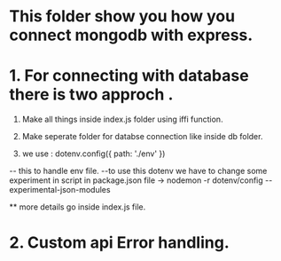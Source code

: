 # This folder show you how you connect mongodb with express.

# 1. For connecting with database there is two approch .
1. Make all things inside index.js folder using iffi function.

2. Make seperate folder for databse connection like inside db folder.

3. we use :
dotenv.config({
    path: './env'
})

-- this to handle env file.
--to use this dotenv we have to change some experiment in script in package.json file
 -> nodemon -r dotenv/config --experimental-json-modules

** more details go inside index.js file.
#
# 2. Custom api Error handling.



